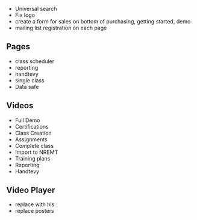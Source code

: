 * Universal search
* Fix logo
* create a form for sales on bottom of purchasing, getting started, demo
* mailing list registration on each page
  
## Pages
* class scheduler
* reporting
* handtevy
* single class
* Data safe

## Videos
* Full Demo
* Certifications
* Class Creation
* Assignments
* Complete class
* Import to NREMT
* Training plans
* Reporting
* Handtevy

## Video Player
* replace with hls
* replace posters